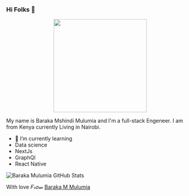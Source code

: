 ### Hi Folks 👋

<div align="center">
   <img src="https://i.postimg.cc/cLwSk2V5/IMG-20210324-WA0014.jpg" height ="250px"> 
</div>

My name is Baraka Mshindi Mulumia and I'm a full-stack Engeneer. I am from Kenya currently Living in Nairobi.


- 🌱 I’m currently learning 
- Data science 
- NextJs
- GraphQl
- React Native

<!--
**barakamulumia/barakamulumia** is a ✨ _special_ ✨ repository because its `README.md` (this file) appears on your GitHub profile.
- 💬 Ask me about ...
- 📫 How to reach me: ...
- 😄 Pronouns: ...
- ⚡ Fun fact: ...
-->




![Baraka Mulumia GitHub Stats](https://github-readme-stats.vercel.app/api?username=barakamulumia&show_icons=true&theme=nightowl)


With love 𝐹𝓇𝑜𝓂 [Baraka M Mulumia](https://github.com/barakamulumia)
